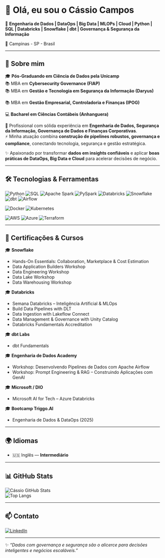# 👋 Olá, eu sou o Cássio Campos  

🎯 **Engenharia de Dados | DataOps | Big Data | MLOPs | Cloud | Python | SQL | Databricks | Snowflake | dbt | Governança & Segurança da Informação**  

📍 Campinas - SP - Brasil  

---

## 🌟 Sobre mim  

🎓 **Pós-Graduando em Ciência de Dados pela Unicamp**  
📚 MBA em **Cybersecurity Governance (FIAP)**    
📚 MBA em **Gestão e Tecnologia em Segurança da Informação (Daryus)**

📚 MBA em **Gestão Empresarial, Controladoria e Finanças (IPOG)**

💻 **Bacharel em Ciências Contábeis (Anhanguera)**  

🚀 Profissional com sólida experiência em **Engenharia de Dados, Segurança da Informação, Governança de Dados e Finanças Corporativas**.  
⚡ Minha atuação combina **construção de pipelines robustos, governança e compliance**, conectando tecnologia, segurança e gestão estratégica.  

✨ Apaixonado por transformar **dados em insights confiáveis** e aplicar **boas práticas de DataOps, Big Data e Cloud** para acelerar decisões de negócio.  

---

## 🛠️ Tecnologias & Ferramentas  

![Python](https://img.shields.io/badge/Python-3776AB?logo=python&logoColor=white&style=for-the-badge)
![SQL](https://img.shields.io/badge/SQL-003B57?logo=database&logoColor=white&style=for-the-badge)
![Apache Spark](https://img.shields.io/badge/Apache_Spark-E25A1C?logo=apachespark&logoColor=white&style=for-the-badge)
![PySpark](https://img.shields.io/badge/PySpark-FF8000?logo=apache-spark&logoColor=white&style=for-the-badge)
![Databricks](https://img.shields.io/badge/Databricks-FF3621?logo=databricks&logoColor=white&style=for-the-badge)
![Snowflake](https://img.shields.io/badge/Snowflake-29B5E8?logo=snowflake&logoColor=white&style=for-the-badge)
![dbt](https://img.shields.io/badge/dbt-FF694B?logo=dbt&logoColor=white&style=for-the-badge)
![Airflow](https://img.shields.io/badge/Apache_Airflow-017CEE?logo=apacheairflow&logoColor=white&style=for-the-badge)

![Docker](https://img.shields.io/badge/Docker-2496ED?logo=docker&logoColor=white&style=for-the-badge)
![Kubernetes](https://img.shields.io/badge/Kubernetes-326CE5?logo=kubernetes&logoColor=white&style=for-the-badge)

![AWS](https://img.shields.io/badge/AWS-232F3E?logo=amazonaws&logoColor=white&style=for-the-badge)
![Azure](https://img.shields.io/badge/Microsoft_Azure-0078D4?logo=microsoftazure&logoColor=white&style=for-the-badge)
![Terraform](https://img.shields.io/badge/Terraform-7B42BC?logo=terraform&logoColor=white&style=for-the-badge)

---

## 📜 Certificações & Cursos  

🎓 **Snowflake**  
- Hands-On Essentials: Collaboration, Marketplace & Cost Estimation  
- Data Application Builders Workshop  
- Data Engineering Workshop  
- Data Lake Workshop  
- Data Warehousing Workshop  

🎓 **Databricks**  
- Semana Databricks – Inteligência Artificial & MLOps  
- Build Data Pipelines with DLT  
- Data Ingestion with Lakeflow Connect  
- Data Management & Governance with Unity Catalog  
- Databricks Fundamentals Accreditation  

🎓 **dbt Labs**  
- dbt Fundamentals  

🎓 **Engenharia de Dados Academy**  
- Workshop: Desenvolvendo Pipelines de Dados com Apache Airflow  
- Workshop: Prompt Engineering & RAG – Construindo Aplicações com GenAI  

🎓 **Microsoft / DIO**  
- Microsoft AI for Tech – Azure Databricks  

🎓 **Bootcamp Triggo.AI**  
- Engenharia de Dados & DataOps (2025)  

---

## 🌍 Idiomas  

- 🇺🇸 Inglês — **Intermediário**  

---

## 📊 GitHub Stats  

![Cássio GitHub Stats](https://github-readme-stats.vercel.app/api?username=cassiodataengineer&show_icons=true&theme=tokyonight)  
![Top Langs](https://github-readme-stats.vercel.app/api/top-langs/?username=cassiodataengineer&layout=compact&theme=tokyonight)  

---

## 📫 Contato  

[![LinkedIn](https://img.shields.io/badge/LinkedIn-0A66C2?logo=linkedin&logoColor=white&style=for-the-badge)](https://www.linkedin.com/in/cassio-campos-/) 

---

✨ *“Dados com governança e segurança são o alicerce para decisões inteligentes e negócios escaláveis.”*  
